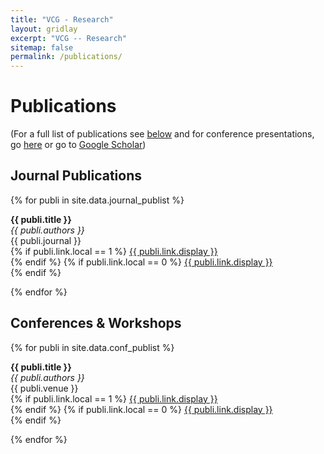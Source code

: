 ```yaml
---
title: "VCG - Research"
layout: gridlay
excerpt: "VCG -- Research"
sitemap: false
permalink: /publications/
---
```



# Publications


(For a full list of publications see [below](#journal-publications) and for conference presentations, go [here](#conferences--workshops) or go to [Google Scholar](https://scholar.google.co.in/citations?user=aPDRgKAAAAAJ&hl=en))

<!-- ## Group highlights
{% assign number_printed = 0 %}
{% for publi in site.data.publist %}

{% assign even_odd = number_printed | modulo: 2 %}
{% if publi.highlight == 1 %}

{% if even_odd == 0 %}
<div class="row">
{% endif %}

<div class="col-sm-6 clearfix">
 <div class="well">
  <pubtit>{{ publi.title }}</pubtit>
  <img src="{{ site.url }}{{ site.baseurl }}/images/pubpic/{{ publi.image }}" class="img-responsive" width="33%" style="float: left" />
  <p>{{ publi.description }}</p>
  <p><em>{{ publi.authors }}</em></p>
  <p><strong><a href="{{ publi.link.url }}">{{ publi.link.display }}</a></strong></p>
  <p class="text-danger"><strong> {{ publi.news1 }}</strong></p>
  <p> {{ publi.news2 }}</p>
 </div>
</div>

{% assign number_printed = number_printed | plus: 1 %}

{% if even_odd == 1 %}
</div>
{% endif %}

{% endif %}
{% endfor %}

{% assign even_odd = number_printed | modulo: 2 %}
{% if even_odd == 1 %}
</div>
{% endif %}

<p> &nbsp; </p> -->

## Journal Publications

{% for publi in site.data.journal_publist %}

  <b> {{ publi.title }} </b> <br />
  <em>{{ publi.authors }} </em><br />
  {{ publi.journal }} <br />
  {% if publi.link.local == 1 %}
  <a href="{{ site.url }}{{ site.baseurl }}/downloads/{{ publi.link.url }}">{{ publi.link.display }}</a> <br />
  {% endif %}
  {% if publi.link.local == 0 %}
  <a href="{{ publi.link.url }}">{{ publi.link.display }}</a> <br />
  {% endif %}
  <!-- IF: {{ publi.IF }} -->

{% endfor %}

## Conferences & Workshops

{% for publi in site.data.conf_publist %}

  <b> {{ publi.title }} </b> <br />
  <em>{{ publi.authors }} </em><br />
  {{ publi.venue }} <br />
  {% if publi.link.local == 1 %}
  <a href="{{ site.url }}{{ site.baseurl }}/downloads/{{ publi.link.url }}">{{ publi.link.display }}</a> <br />
  {% endif %}
  {% if publi.link.local == 0 %}
  <a href="{{ publi.link.url }}">{{ publi.link.display }}</a> <br />
  {% endif %}

{% endfor %}
